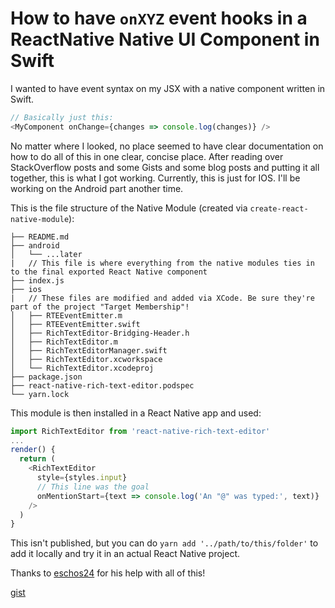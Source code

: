 # How to have `onXYZ` event hooks in a ReactNative Native UI Component in Swift

I wanted to have event syntax on my JSX with a native component written in Swift.

```js
// Basically just this:
<MyComponent onChange={changes => console.log(changes)} />
```

No matter where I looked, no place seemed to have clear documentation on how to do all of this in one clear, concise place. After reading over StackOverflow posts and some Gists and some blog posts and putting it all together, this is what I got working. Currently, this is just for IOS. I'll be working on the Android part another time.

This is the file structure of the Native Module (created via `create-react-native-module`):

```text
├── README.md
├── android
│   └── ...later
|   // This file is where everything from the native modules ties in to the final exported React Native component
├── index.js
├── ios
|   // These files are modified and added via XCode. Be sure they're part of the project "Target Membership"!
│   ├── RTEEventEmitter.m
│   ├── RTEEventEmitter.swift
│   ├── RichTextEditor-Bridging-Header.h
│   ├── RichTextEditor.m
│   ├── RichTextEditorManager.swift
│   ├── RichTextEditor.xcworkspace
│   └── RichTextEditor.xcodeproj
├── package.json
├── react-native-rich-text-editor.podspec
└── yarn.lock
```

This module is then installed in a React Native app and used:

```js
import RichTextEditor from 'react-native-rich-text-editor'
...
render() {
  return (
    <RichTextEditor
      style={styles.input}
      // This line was the goal
      onMentionStart={text => console.log('An "@" was typed:', text)}
    />
  )
}
```

This isn't published, but you can do `yarn add '../path/to/this/folder'` to add it locally and try it in an actual React Native project.

Thanks to [eschos24](https://github.com/eschos24) for his help with all of this!

[gist](https://gist.github.com/devtanc/8ef2c8afcc4d8f87061b42f4a9c7dc80)
